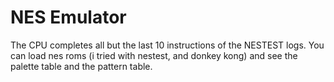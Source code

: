 # NES Emulator
The CPU completes all but the last 10 instructions of the NESTEST logs.
You can load nes roms (i tried with nestest, and donkey kong) and see the palette table and the pattern table.
